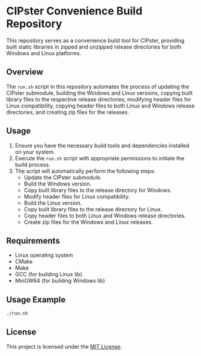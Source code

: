 # CIPster Convenience Build Repository

This repository serves as a convenience build tool for CIPster, providing built static libraries in zipped and unzipped release directories for both Windows and Linux platforms.

## Overview

The `run.sh` script in this repository automates the process of updating the CIPster submodule, building the Windows and Linux versions, copying built library files to the respective release directories, modifying header files for Linux compatibility, copying header files to both Linux and Windows release directories, and creating zip files for the releases.

## Usage

1. Ensure you have the necessary build tools and dependencies installed on your system.
2. Execute the `run.sh` script with appropriate permissions to initiate the build process.
3. The script will automatically perform the following steps:
   - Update the CIPster submodule.
   - Build the Windows version.
   - Copy built library files to the release directory for Windows.
   - Modify header files for Linux compatibility.
   - Build the Linux version.
   - Copy built library files to the release directory for Linux.
   - Copy header files to both Linux and Windows release directories.
   - Create zip files for the Windows and Linux releases.

## Requirements

- Linux operating system
- CMake
- Make
- GCC (for building Linux lib)
- MinGW64 (for building Windows lib)

## Usage Example

```bash
./run.sh
```

## License

This project is licensed under the [MIT License](LICENSE).
